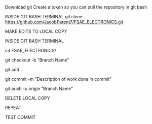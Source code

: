 Download git
Create a token so you can pull the repository in git bash

INSIDE GIT BASH TERMINAL
git clone https://github.com/JacobParent7/FSAE_ELECTRONICS.git

MAKE EDITS TO LOCAL COPY

INSIDE GIT BASH TERMINAL

cd FSAE_ELECTRONICS/

git checkout -b "Branch Name"

git add .

git commit -m "Description of work done in commit"

git push -u origin "Branch Name"

DELETE LOCAL COPY

REPEAT

TEST COMMIT
